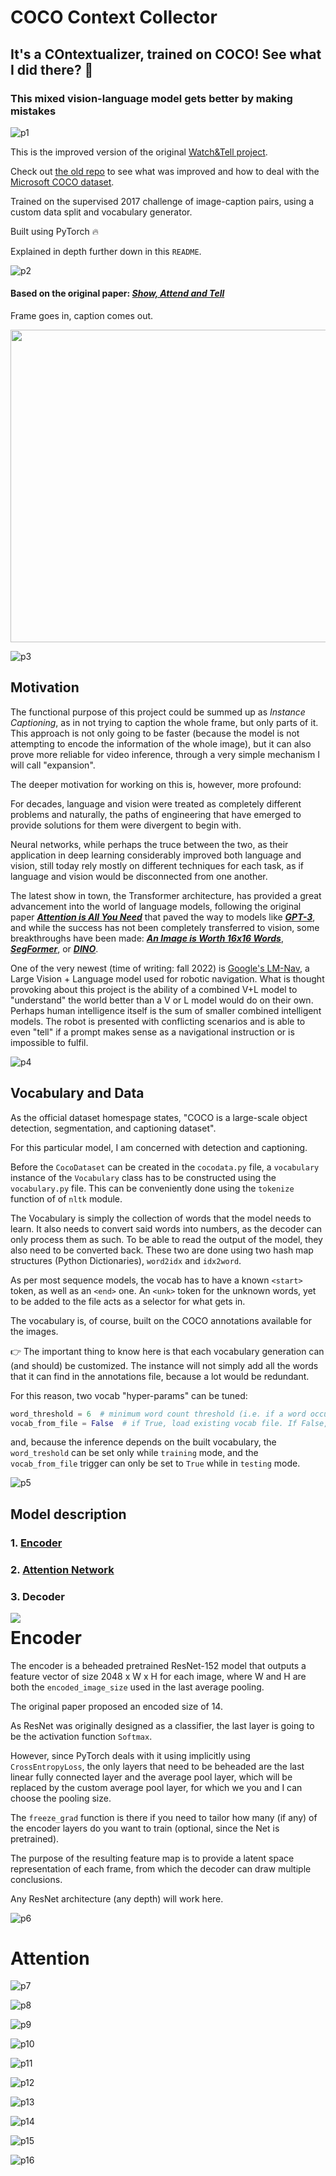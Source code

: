 # COCO Context Collector

## It's a COntextualizer, trained on COCO! See what I did there? :zany_face:

### This mixed vision-language model gets better by making mistakes

![p1](https://user-images.githubusercontent.com/81184255/203029962-e26562e9-754d-4629-8330-b54e202698f2.gif)

This is the improved version of the original [Watch&Tell project](https://github.com/AndreiMoraru123/Watch-and-Tell). 

Check out [the old repo](https://github.com/AndreiMoraru123/Watch-and-Tell) to see what was improved and how to deal with the [Microsoft COCO dataset](https://cocodataset.org/#home).

Trained on the supervised 2017 challenge of image-caption pairs, using a custom data split and vocabulary generator.

Built using PyTorch :fire:

Explained in depth further down in this ```README```.

![p2](https://user-images.githubusercontent.com/81184255/203030363-57e342d2-6d74-4600-ae86-c09079f8ff22.gif)

#### Based on the original paper: [___Show, Attend and Tell___](https://arxiv.org/abs/1502.03044)

Frame goes in, caption comes out.

<img src="https://user-images.githubusercontent.com/81184255/203052548-e60eccde-59d9-48d5-a142-b32e5a24ccb7.png" width="1000" height="500"/>

![p3](https://user-images.githubusercontent.com/81184255/203030392-61463981-f6bd-4921-85f0-d0b722584dba.gif)

## Motivation

The functional purpose of this project could be summed up as *Instance Captioning*, as in not trying to caption the whole frame, but only parts of it. This approach is not only going to be faster (because the model is not attempting to encode the information of the whole image), but it can also prove more reliable for video inference, through a very simple mechanism I will call "expansion". 

The deeper motivation for working on this is, however, more profound:

For decades, language and vision were treated as completely different problems and naturally, the paths of engineering that have emerged to provide solutions for them were divergent to begin with.

Neural networks, while perhaps the truce between the two, as their application in deep learning considerably improved both language and vision, still today rely mostly on different techniques for each task, as if language and vision would be disconnected from one another. 

The latest show in town, the Transformer architecture, has provided a great advancement into the world of language models, following the original paper [___Attention is All You Need___](https://arxiv.org/abs/1706.03762) that paved the way to models like [___GPT-3___](https://arxiv.org/abs/2005.14165), and while the success has not been completely transferred to vision, some breakthroughs have been made: [___An Image is Worth 16x16 Words___](https://arxiv.org/abs/2010.11929), [___SegFormer___](https://arxiv.org/abs/2105.15203), or [___DINO___](https://arxiv.org/abs/2104.14294).

One of the very newest (time of writing: fall 2022) is [Google's LM-Nav](https://sites.google.com/view/lmnav?pli=1), a Large Vision + Language model used for robotic navigation. What is thought provoking about this project is the ability of a combined V+L model to "understand" the world better than a V or L model would do on their own. Perhaps human intelligence itself is the sum of smaller combined intelligent models. The robot is presented with conflicting scenarios and is able to even "tell" if a prompt makes sense as a navigational instruction or is impossible to fulfil.

![p4](https://user-images.githubusercontent.com/81184255/203030436-eb2e37bd-6b83-45bc-84a6-a527c52bb765.gif)

## Vocabulary and Data

As the official dataset homespage states, "COCO is a large-scale object detection, segmentation, and captioning dataset".

For this particular model, I am concerned with detection and captioning.

Before the ```CocoDataset``` can be created in the ```cocodata.py``` file, a ```vocabulary``` instance of the ```Vocabulary``` class has to be constructed using the ```vocabulary.py``` file. This can be conveniently done using the ```tokenize``` function of of ```nltk``` module.

The Vocabulary is simply the collection of words that the model needs to learn. It also needs to convert said words into numbers, as the decoder can only process them as such. To be able to read the output of the model, they also need to be converted back. These two are done using two hash map structures (Python Dictionaries), ```word2idx``` and ```idx2word```.

As per most sequence models, the vocab has to have a known ```<start>``` token, as well as an ```<end>``` one. An ```<unk>``` token for the unknown words, yet to be added to the file acts as a selector for what gets in. 

The vocabulary is, of course, built on the COCO annotations available for the images.

:point_right: The important thing to know here is that each vocabulary generation can (and should) be customized. The instance will not simply add all the words that it can find in the annotations file, because a lot would be redundant. 

For this reason, two vocab "hyper-params" can be tuned:

```python
word_threshold = 6  # minimum word count threshold (i.e. if a word occurs less than 6 times, it is discarded)
vocab_from_file = False  # if True, load existing vocab file. If False, create vocab file from scratch
```

and, because the inference depends on the built vocabulary, the ```word_treshold``` can be set only while ```training``` mode, and the ```vocab_from_file``` trigger can only be set to ```True``` while in ```testing``` mode.

![p5](https://user-images.githubusercontent.com/81184255/203030454-9c023413-e532-444f-9b97-ae4ee14034f1.gif)

## Model description

### 1. [Encoder](#encoder)
### 2. [Attention Network](#attention)
### 3. Decoder

<img align="left" src="https://user-images.githubusercontent.com/81184255/203086410-5f872451-1fbc-41a8-a624-3d8ebb11c35a.png" />

# Encoder

The encoder is a beheaded pretrained ResNet-152 model that outputs a feature vector of size 2048 x W x H  for each image, where W and H are both the ```encoded_image_size``` used in the last average pooling. 

The original paper proposed an encoded size of 14. 

As ResNet was originally designed as a classifier, the last layer is going to be the activation function ```Softmax```. 

However, since PyTorch deals with it using implicitly using ```CrossEntropyLoss```, the only layers that need to be beheaded are the last linear fully connected layer and the average pool layer, which will be replaced by the custom average pool layer, for which we you and I can choose the pooling size. 

The ```freeze_grad``` function is there if you need to tailor how many (if any) of the encoder layers do you want to train (optional, since the Net is pretrained).

The purpose of the resulting feature map is to provide a latent space representation of each frame, from which the decoder can draw multiple conclusions.

Any ResNet architecture (any depth) will work here. &nbsp;&nbsp;&nbsp;&nbsp; &nbsp;&nbsp;&nbsp;&nbsp; &nbsp;&nbsp;&nbsp;&nbsp;

![p6](https://user-images.githubusercontent.com/81184255/203031528-ef8f6f19-f370-4372-9876-ce70f0e45731.gif)

# Attention

![p7](https://user-images.githubusercontent.com/81184255/203031544-2e57b5fd-44fd-4dc8-91c2-526ff7bc63da.gif)

![p8](https://user-images.githubusercontent.com/81184255/203031558-6a519ad9-dd08-4fcf-ad0d-adf99c4c9740.gif)

![p9](https://user-images.githubusercontent.com/81184255/203031581-b1dfb252-80af-438c-8353-04e04e649ed4.gif)

![p10](https://user-images.githubusercontent.com/81184255/203031587-69629719-fc88-4c1b-8ce5-76dc9b89aa36.gif)

![p11](https://user-images.githubusercontent.com/81184255/203032112-6fd1cef8-1768-4ea8-af16-068e89c3a302.gif)

![p12](https://user-images.githubusercontent.com/81184255/203032117-f7f80c93-ffea-46f4-a282-37195384f4b3.gif)

![p13](https://user-images.githubusercontent.com/81184255/203032125-af4328cd-4ff2-4eb2-a66d-61807fbbb925.gif)

![p14](https://user-images.githubusercontent.com/81184255/203032384-3a2cb769-bc94-45e0-9048-e6eecbe75fd6.gif)

![p15](https://user-images.githubusercontent.com/81184255/203032605-d671478d-c46f-4292-9727-6bcd74dd724c.gif)

![p16](https://user-images.githubusercontent.com/81184255/203032623-d02fb14a-8054-421e-9bba-306784d91207.gif)
